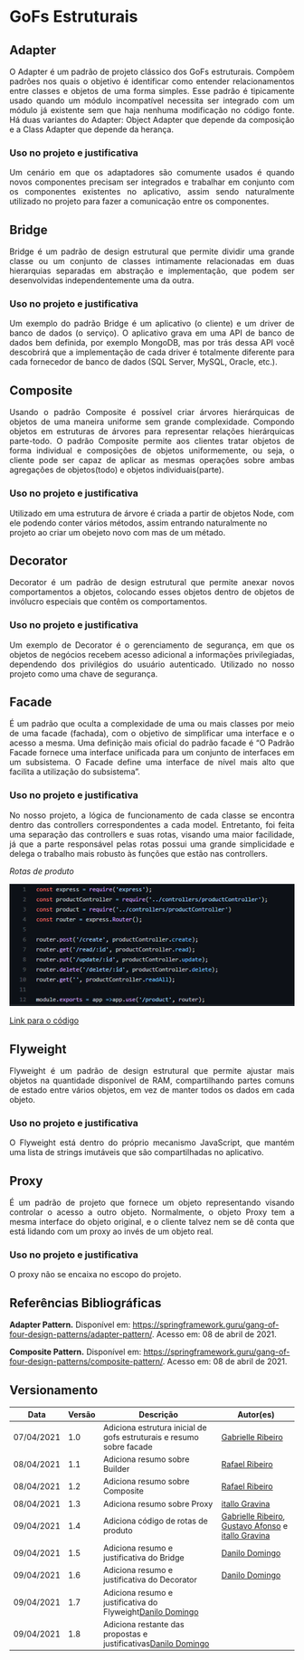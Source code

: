 # GoFs Estruturais

## Adapter

<p align="justify">O Adapter é um padrão de projeto clássico dos GoFs estruturais. Compõem padrões nos quais o objetivo é identificar como entender relacionamentos entre classes e objetos de uma forma simples. Esse padrão é tipicamente usado quando um módulo incompatível necessita ser integrado com um módulo já existente sem que haja nenhuma modificação no código fonte. 
Há duas variantes do Adapter: Object Adapter que depende da composição e a Class Adapter que depende da herança.</p>

### Uso no projeto e justificativa

<p align="justify">Um cenário em que os adaptadores são comumente usados é quando novos componentes precisam ser integrados e trabalhar em conjunto com os componentes existentes no aplicativo, assim sendo naturalmente utilizado no projeto para fazer a comunicação entre os componentes. 
</p>

## Bridge

<p align="justify">Bridge é um padrão de design estrutural que permite dividir uma grande classe ou um conjunto de classes intimamente relacionadas em duas hierarquias separadas em abstração e implementação, que podem ser desenvolvidas independentemente uma da outra.
</p>

### Uso no projeto e justificativa

<p align="justify">Um exemplo do padrão Bridge é um aplicativo (o cliente) e um driver de banco de dados (o serviço). O aplicativo grava em uma API de banco de dados bem definida, por exemplo MongoDB, mas por trás dessa API você descobrirá que a implementação de cada driver é totalmente diferente para cada fornecedor de banco de dados (SQL Server, MySQL, Oracle, etc.).
</p> 

## Composite

<p align="justify">Usando o padrão Composite é possível criar árvores hierárquicas de objetos de uma maneira uniforme sem grande complexidade. Compondo objetos em estruturas de árvores para representar relações hierárquicas parte-todo. O padrão Composite permite aos clientes tratar objetos de forma individual e composições de objetos uniformemente, ou seja, o cliente pode ser capaz de aplicar as mesmas operações sobre ambas agregações de objetos(todo) e objetos individuais(parte).
</p>

### Uso no projeto e justificativa

<p align="jsutify">Utilizado em uma estrutura de árvore é criada a partir de objetos Node, com ele podendo conter vários métodos, assim entrando naturalmente no projeto ao criar um obejeto novo com mas de um métado.
</p>


## Decorator

<p align="justify">Decorator é um padrão de design estrutural que permite anexar novos comportamentos a objetos, colocando esses objetos dentro de objetos de invólucro especiais que contêm os comportamentos.
</p>

### Uso no projeto e justificativa

<p align="justify">Um exemplo de Decorator é o gerenciamento de segurança, em que os objetos de negócios recebem acesso adicional a informações privilegiadas, dependendo dos privilégios do usuário autenticado. Utilizado no nosso projeto como uma chave de segurança. 
</p>

## Facade
<p align="justify">É um padrão que oculta a complexidade de uma ou mais classes por meio de uma facade (fachada), com o objetivo de simplificar uma interface e o acesso a mesma. Uma definição mais oficial do padrão facade é “O Padrão Facade fornece uma interface unificada para um conjunto de interfaces em um subsistema. O Facade define uma interface de nível mais alto que facilita a utilização do subsistema”.</p>

### Uso no projeto e justificativa
<p align="justify">No nosso projeto, a lógica de funcionamento de cada classe se encontra dentro das controllers correspondentes a cada model. Entretanto, foi feita uma separação das controllers e suas rotas, visando uma maior facilidade, já que a parte responsável pelas rotas possui uma grande simplicidade e delega o trabalho mais robusto às funções que estão nas controllers.</p>

*Rotas de produto*

![alt text](../img/gofs/rotas_produto.png)

[Link para o código](https://github.com/UnBArqDsw2020-2/2020.2_G5_EasyCoffee_Backend/blob/dev/src/routes/product.routes.js)

    
## Flyweight

<p align="justify">Flyweight é um padrão de design estrutural que permite ajustar mais objetos na quantidade disponível de RAM, compartilhando partes comuns de estado entre vários objetos, em vez de manter todos os dados em cada objeto. 
</p>

### Uso no projeto e justificativa

<p align="justify">O Flyweight está dentro do próprio mecanismo JavaScript, que mantém uma lista de strings imutáveis que são compartilhadas no aplicativo.
</p>

## Proxy
<p align="justify">É um padrão de projeto que fornece um objeto representando visando controlar o acesso a outro objeto. Normalmente, o objeto Proxy tem a mesma interface do objeto original, e o cliente talvez nem se dê conta que está lidando com um proxy ao invés de um objeto real.</p>

### Uso no projeto e justificativa
<p align="justify">O proxy não se encaixa no escopo do projeto.</p>

## Referências Bibliográficas

**Adapter Pattern.** Disponível em: https://springframework.guru/gang-of-four-design-patterns/adapter-pattern/. Acesso em: 08 de abril de 2021.

**Composite Pattern.** Disponível em: https://springframework.guru/gang-of-four-design-patterns/composite-pattern/. Acesso em: 08 de abril de 2021.

## Versionamento

| Data | Versão | Descrição | Autor(es) |
|------|------|------|------|
|07/04/2021|1.0|Adiciona estrutura inicial de gofs estruturais e resumo sobre facade|[Gabrielle Ribeiro](https://github.com/Gabrielle-Ribeiro)|
|08/04/2021|1.1|Adiciona resumo sobre Builder|[Rafael Ribeiro](https://github.com/rafaelflarrn)| 
|08/04/2021|1.2|Adiciona resumo sobre Composite|[Rafael Ribeiro](https://github.com/rafaelflarrn)|
|08/04/2021|1.3|Adiciona resumo sobre Proxy|[itallo Gravina](https://github.com/itallogravina)|
|09/04/2021|1.4|Adiciona código de rotas de produto|[Gabrielle Ribeiro](https://github.com/Gabrielle-Ribeiro), [Gustavo Afonso](https://github.com/GustavoAPS) e [itallo Gravina](https://github.com/itallogravina)|
|09/04/2021|1.5|Adiciona resumo e justificativa do Bridge|[Danilo Domingo](https://github.com/danilow200)|
|09/04/2021|1.6|Adiciona resumo e justificativa do Decorator|[Danilo Domingo](https://github.com/danilow200)|
|09/04/2021|1.7|Adiciona resumo e justificativa do Flyweight[Danilo Domingo](https://github.com/danilow200)|
|09/04/2021|1.8|Adiciona restante das propostas e justificativas[Danilo Domingo](https://github.com/danilow200)|
